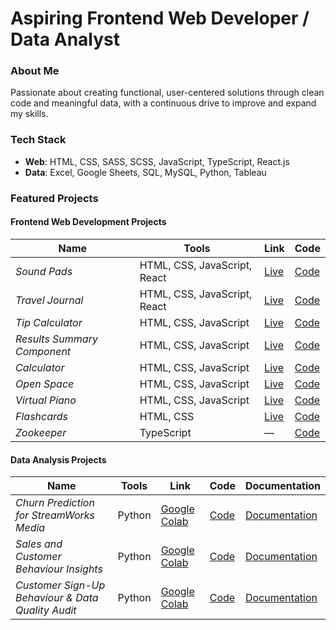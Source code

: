 # Aspiring **Frontend Web Developer / Data Analyst**

### About Me
Passionate about creating functional, user-centered solutions through clean code and meaningful data, with a continuous drive to improve and expand my skills.


### Tech Stack
* **Web**: HTML, CSS, SASS, SCSS, JavaScript, TypeScript, React.js
* **Data**: Excel, Google Sheets, SQL, MySQL, Python, Tableau

### Featured Projects

#### Frontend Web Development Projects

| **Name** | **Tools** | **Link** | **Code** |
| --- | --- | --- | --- |
| *Sound Pads* | HTML, CSS, JavaScript, React | [Live](https://camelia-osan.github.io/Sound-Pads/) | [Code](https://github.com/camelia-osan/Sound-Pads) |
| *Travel Journal* | HTML, CSS, JavaScript, React | [Live](https://camelia-osan.github.io/Travel-Journal/) | [Code](https://github.com/camelia-osan/Travel-Journal) |
| *Tip Calculator* | HTML, CSS, JavaScript | [Live](https://camelia-osan.github.io/Tip-Calculator/) | [Code](https://github.com/camelia-osan/Tip-Calculator) |
| *Results Summary Component* | HTML, CSS, JavaScript | [Live](https://camelia-osan.github.io/Results-Summary-Component/) | [Code](https://github.com/camelia-osan/Results-Summary-Component) |
| *Calculator* | HTML, CSS, JavaScript | [Live](https://camelia-osan.github.io/Calculator/) | [Code](https://github.com/camelia-osan/Calculator) |
| *Open Space* | HTML, CSS, JavaScript | [Live](https://camelia-osan.github.io/Open-Space/) | [Code](https://github.com/camelia-osan/Open-Space) |
| *Virtual Piano* | HTML, CSS, JavaScript | [Live](https://camelia-osan.github.io/Virtual-Piano/) | [Code](https://github.com/camelia-osan/Virtual-Piano) |
| *Flashcards* | HTML, CSS | [Live](https://camelia-osan.github.io/Flashcards/) | [Code](https://github.com/camelia-osan/Flashcards) | 
| *Zookeeper* | TypeScript | — | [Code](https://github.com/camelia-osan/Zookeeper)
  
#### Data Analysis Projects

| **Name**  | **Tools** | **Link** | **Code** | **Documentation** |
| --- | --- | --- | --- | --- |
| *Churn Prediction for StreamWorks Media* | Python | [Google Colab](https://colab.research.google.com/drive/1KJzndkwjR3Jv7p8UhB87Fj9IuB8RjLsF?usp=sharing) | [Code](https://github.com/camelia-osan/Churn-Prediction-for-StreamWorks-Media) | [Documentation](https://github.com/camelia-osan/Churn-Prediction-for-StreamWorks-Media/blob/main/Documentation.pdf) |
| *Sales and Customer Behaviour Insights* | Python | [Google Colab](https://colab.research.google.com/drive/1RgoDI15ScDVkdg_ZkVY81uEEWeoWdx6Z?usp=sharing) | [Code](https://github.com/camelia-osan/Sales-and-Customer-Behaviour-Insights) | [Documentation](https://github.com/camelia-osan/Sales-and-Customer-Behaviour-Insights/blob/main/Documentation.pdf) |
| *Customer Sign-Up Behaviour & Data Quality Audit* | Python | [Google Colab](https://colab.research.google.com/drive/1Z3g8geKlOLZIl775fJkfLUT91183M34P?usp=sharing) | [Code](https://github.com/camelia-osan/Customer-Sign-Up-Behaviour-Data-Quality-Audit) | [Documentation](https://github.com/camelia-osan/Customer-Sign-Up-Behaviour-Data-Quality-Audit/blob/main/Documentation.pdf) |
